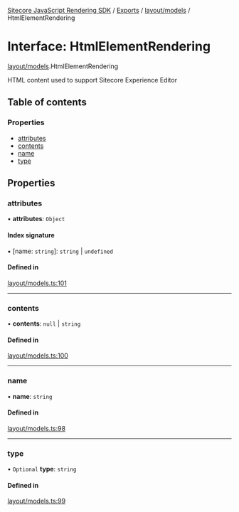 [Sitecore JavaScript Rendering SDK](../README.md) / [Exports](../modules.md) / [layout/models](../modules/layout_models.md) / HtmlElementRendering

# Interface: HtmlElementRendering

[layout/models](../modules/layout_models.md).HtmlElementRendering

HTML content used to support Sitecore Experience Editor

## Table of contents

### Properties

- [attributes](layout_models.HtmlElementRendering.md#attributes)
- [contents](layout_models.HtmlElementRendering.md#contents)
- [name](layout_models.HtmlElementRendering.md#name)
- [type](layout_models.HtmlElementRendering.md#type)

## Properties

### attributes

• **attributes**: `Object`

#### Index signature

▪ [name: `string`]: `string` \| `undefined`

#### Defined in

[layout/models.ts:101](https://github.com/Sitecore/jss/blob/bd756fd2/packages/sitecore-jss/src/layout/models.ts#L101)

___

### contents

• **contents**: ``null`` \| `string`

#### Defined in

[layout/models.ts:100](https://github.com/Sitecore/jss/blob/bd756fd2/packages/sitecore-jss/src/layout/models.ts#L100)

___

### name

• **name**: `string`

#### Defined in

[layout/models.ts:98](https://github.com/Sitecore/jss/blob/bd756fd2/packages/sitecore-jss/src/layout/models.ts#L98)

___

### type

• `Optional` **type**: `string`

#### Defined in

[layout/models.ts:99](https://github.com/Sitecore/jss/blob/bd756fd2/packages/sitecore-jss/src/layout/models.ts#L99)
